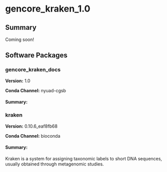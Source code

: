 # gencore_kraken_1.0
## Summary

Coming soon!

## Software Packages

### gencore_kraken_docs
**Version:** 1.0

**Conda Channel:** nyuad-cgsb

#### Summary:




### kraken
**Version:** 0.10.6_eaf8fb68

**Conda Channel:** bioconda

#### Summary:
Kraken is a system for assigning taxonomic labels to short DNA sequences, usually obtained through metagenomic studies.



